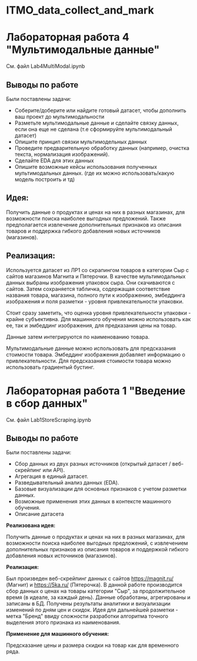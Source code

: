 # ITMO_data_collect_and_mark

# Лабораторная работа 4 "Мультимодальные данные"
См. файл Lab4MultiModal.ipynb

## Выводы по работе
Были поставлены задачи:

* Соберите/доберите или найдите готовый датасет, чтобы дополнить ваш проект до мультимодальности
* Разметьте мультимодальные данные и сделайте связку данных, если она еще не сделана (т.е сформируйте мультимодальный датасет)
* Опишите принцип связки мультимодельных данных
* Проведите предварительную обработку данных (например, очистка текста, нормализация изображений).
* Сделайте EDA для этих данных
* Опишите возможные кейсы использования полученных мультимодальных данных. (где их можно использовать/какую модель построить и тд)

## Идея:

Получить данные о продуктах и ценах на них в разных магазинах, для возможности поиска наиболее выгодных предложений. Также предполагается извлечение дополнительных признаков из описания товаров и поддержка гибкого добавления новых источников (магазинов).

## Реализация:

Используется датасет из ЛР1 со скрапингом товаров в категории Сыр с сайтов магазинов Магнита и Пятерочки. В качестве мультимодальных данных выбраны изображения упаковок сыра. Они скачиваются с сайтов. Затем сохраняется табличка, содержащая соответствие названия товара, магазина, полного пути к изображению, эмбеддинга изображения и поля разметки - уровня привлекательности упаковки.

Стоит сразу заметить, что оценка уровня привлекательности упаковки - крайне субъективна. Для машинного обучения можно использовать как ее, так и эмбеддинг изображения, для предказания цены на товар.

Данные затем интегрируются по наименованию товара.

Мультимодальные данные можно использовать для предсказания стоимости товара. Эмбеддинг изображения добавляет информацию о привлекательности.
Для предсказания стоимости товара можно использовать градиентый бустинг.

# Лабораторная работа 1 "Введение в сбор данных"
См. файл Lab1StoreScraping.ipynb

## Выводы по работе
Были поставлены задачи:
* Сбор данных из двух разных источников (открытый датасет / веб-скрейпинг или API).
* Агрегация в единый датасет.
* Разведывательный анализ данных (EDA).
* Базовые визуализации для основных признаков с учетом разметки данных.
* Возможные применения этих данных в контексте машинного обучения.
* Описание датасета

**Реализована идея:**

Получить данные о продуктах и ценах на них в разных магазинах, для возможности поиска наиболее выгодных предложений, с извлечением дополнительных признаков из описания товаров и поддержкой гибкого добавления новых источников (магазинов).

**Реализация:**

Был произведен веб-скрейпинг данных с сайтов https://magnit.ru/ (Магнит) и https://5ka.ru/ (Пятерочка). В данной работе производится сбор данных о ценах на товары категории "Сыр", за продолжительное время (в идеале, за каждый день). Данные обработаны, агрегированы и записаны в БД. Получены результаты аналитики и визуализации изменений по дням цен и скидок. Идея для дальнейшей разметки - метка "Бренд" ввиду сложности разработки алгоритма точного выделения этого признака из наименования.

**Применение для машинного обучения:**

Предсказание цены и размера скидки на товар как для временного ряда.